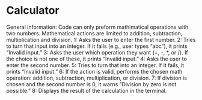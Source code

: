 # Calculator
General information:
Code can only preform mathimatical operations with two numbers.
Mathematical actions are limited to addition, subtraction, multiplication and division. 
1: Asks the user to enter the first number.
2: Tries to turn that input into an integer. If it fails (e.g., user types “abc”), it prints “Invalid input.”
3: Asks the user which operation they want (+, -, *, or /). If the choice is not one of these, it prints “Invalid input.”
4: Asks the user to enter the second number.
5: Tries to turn that into an integer. If it fails, it prints “Invalid input.”
6: If the action is valid, performs the chosen math operation: addition, subtraction, multiplication, or division.
7: If division is chosen and the second number is 0, it warns “Division by zero is not possible.”
8: Displays the result of the calculation in the terminal.
